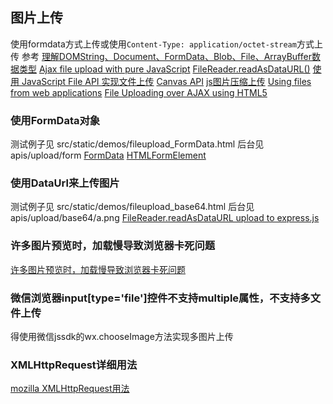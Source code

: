 ## 图片上传
使用formdata方式上传或使用``` Content-Type: application/octet-stream ```方式上传
参考
[理解DOMString、Document、FormData、Blob、File、ArrayBuffer数据类型](http://www.zhangxinxu.com/wordpress/2013/10/understand-domstring-document-formdata-blob-file-arraybuffer/)
[Ajax file upload with pure JavaScript](http://igstan.ro/posts/2009-01-11-ajax-file-upload-with-pure-javascript.html)
[FileReader.readAsDataURL()](https://developer.mozilla.org/en-US/docs/Web/API/FileReader/readAsDataURL)
[使用 JavaScript File API 实现文件上传](http://www.ibm.com/developerworks/cn/web/1101_hanbf_fileupload/index.html)
[Canvas API](http://javascript.ruanyifeng.com/htmlapi/canvas.html)
[js图片压缩上传](http://www.cnblogs.com/tonyjude/p/4261930.html)
[Using files from web applications](https://developer.mozilla.org/en-US/docs/Using_files_from_web_applications)
[File Uploading over AJAX using HTML5](http://www.nickdesteffen.com/blog/file-uploading-over-ajax-using-html5)
### 使用FormData对象
测试例子见 src/static/demos/fileupload_FormData.html
后台见 apis/upload/form
[FormData](https://developer.mozilla.org/zh-CN/docs/Web/API/FormData)
[HTMLFormElement](https://developer.mozilla.org/zh-CN/docs/Web/API/HTMLFormElement)
### 使用DataUrl来上传图片
测试例子见 src/static/demos/fileupload_base64.html
后台见 apis/upload/base64/a.png
[FileReader.readAsDataURL upload to express.js](http://stackoverflow.com/questions/13069769/filereader-readasdataurl-upload-to-express-js)
### 许多图片预览时，加载慢导致浏览器卡死问题
[许多图片预览时，加载慢导致浏览器卡死问题](tip_preview.md)

### 微信浏览器input[type='file']控件不支持multiple属性，不支持多文件上传
得使用微信jssdk的wx.chooseImage方法实现多图片上传
### XMLHttpRequest详细用法
[mozilla XMLHttpRequest用法](https://developer.mozilla.org/en-US/docs/Web/API/XMLHttpRequest/Using_XMLHttpRequest)

